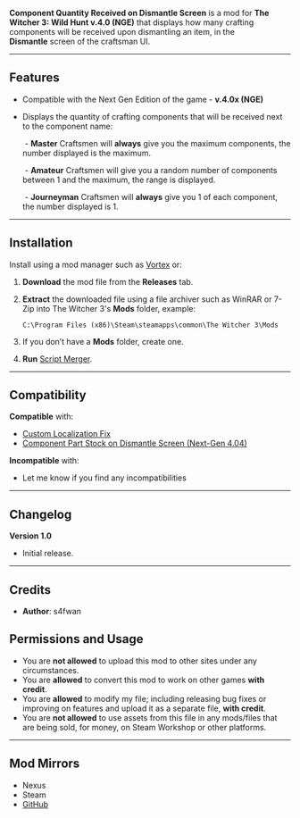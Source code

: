 **Component Quantity Received on Dismantle Screen** is a mod for **The Witcher 3: Wild Hunt v.4.0 (NGE)** that displays how many crafting components will be received upon dismantling an item, in the **Dismantle** screen of the craftsman UI.

---

## **Features**

* Compatible with the Next Gen Edition of the game - **v.4.0x (NGE)**
* Displays the quantity of crafting components that will be received next to the component name:
  
   ﻿   ﻿- **Master** Craftsmen will **always** give you the maximum components, the number displayed is the maximum.
  
   ﻿   ﻿- **Amateur** Craftsmen will give you a random number of components between 1 and the maximum, the range is displayed.
  
   ﻿   ﻿- **Journeyman** Craftsmen will **always** give you 1 of each component, the number displayed is 1.

---

## **Installation**
  
Install using a mod manager such as [Vortex](https://www.nexusmods.com/site/mods/1) or:

1. **Download** the mod file from the **Releases** tab.
2. **Extract** the downloaded file using a file archiver such as WinRAR or 7-Zip into The Witcher 3's **Mods** folder, example:

    `C:\Program Files (x86)\Steam\steamapps\common\The Witcher 3\Mods`

3. If you don’t have a **Mods** folder, create one.
4. **Run** [Script Merger](https://www.nexusmods.com/witcher3/mods/484)﻿.

---

## **Compatibility**

**Compatible** with:

* [Custom Localization Fix](https://www.nexusmods.com/witcher3/mods/897)﻿
* [Component Part Stock on Dismantle Screen (Next-Gen 4.04)](https://www.nexusmods.com/witcher3/mods/8193)

**Incompatible** with:

* Let me know if you find any incompatibilities

---

## **Changelog**

**Version 1.0**

* Initial release.

---

## **Credits**

* **Author**: s4fwan

## **Permissions and Usage**

* You are **not allowed** to upload this mod to other sites under any circumstances.
* You are **allowed** to convert this mod to work on other games **with credit**.
* You are **allowed** to modify my file; including releasing bug fixes or improving on features and upload it as a separate file, **with credit**.
* You are **not allowed** to use assets from this file in any mods/files that are being sold, for money, on Steam Workshop or other platforms.

---

## **Mod Mirrors**
* Nexus
* Steam
* [GitHub](https://github.com/s4fwan/W3Mod-ShowDismantleComponentsQuantity/releases)﻿
